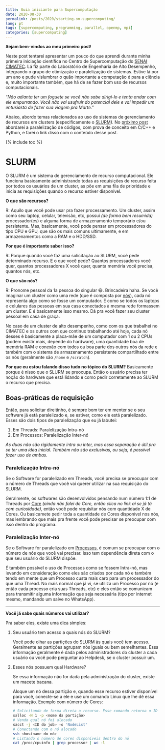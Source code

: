 ```yaml
---
title: Guia iniciante para Supercomputação
date: 2020-08-30
permalink: /posts/2020/starting-on-supercomputing/
lang: pt
tags: [supercomputing, programming, parallel, openmp, mpi]
categories: [supercomputing]
---
```


**Sejam bem-vindos ao meu primeiro post!**

Neste post tentarei apresentar um pouco do que aprendi durante minha primeira iniciação científica no Centro de Supercomputação do [SENAI CIMATEC](http://www.senaicimatec.com.br/). Lá fiz parte do Laboratório de Engenharia de Alto Desempenho, integrando o grupo de otimização e paralelização de sistemas. Estive lá por um ano e pude vislumbrar o quão importante a computação é para a ciência e, muito importante também, que há de se fazer bom uso de recursos computacionais.

<q>_Não adianta ter um foguete se você não sabe dirigi-lo e tenta andar com ele empurrando. Você não vai usufruir do potencial dele e vai impedir um entusiasta de fazer sua viagem pra Marte._</q>

Abaixo, abordo temas relacionados ao uso de sistemas de gerenciamento de recursos em clusters (especificamente o [SLURM](https://slurm.schedmd.com/)). No [próximo post](/posts/2020/c-c++-python-parallel-code/) abordarei a paralelização de códigos, com prova de conceito em C/C++ e Python, e farei o link disso com o conteúdo desse post.


{% include toc %}

# SLURM

O SLURM é um sistema de gerenciamento de recurso computacional. Ele funciona basicamente administrando todas as requisições de recurso feita por todos os usuários de um cluster, as põe em uma fila de prioridade e inicia as requisições quando o recurso estiver disponível.

**O que são recursos?**

R: Aquilo que você pode usar pra fazer processamento. Um cluster, assim como seu laptop, celular, televisão, etc, possui _(de forma bem resumida)_ processador(es) e alguma forma de armazenamento temporário e/ou persistente. Mas, basicamente, você pode pensar em processadores do tipo CPU e GPU, que são os mais comuns ultimamente, e em armazenamentos como a RAM e o HDD/SSD.

**Por que é importante saber isso?**

R: Porque quando você faz uma solicitação ao SLURM, você pede determinado recurso. E o que você pede? Quantos processadores você quer, quantos processadores X você quer, quanta memória você precisa, quantos nós, etc.

**O que são nós?**

R: Pronome pessoal da 1a pessoa do singular 😆. Brincadeira haha. Se você imaginar um cluster como uma rede (que é composta por [nós](https://pt.wikipedia.org/wiki/V%C3%A9rtice_(teoria_dos_grafos))), cada nó representa algo como se fosse um computador. É como se todos os laptops e celulares das pessoas em sua casa conectados à mesma rede formassem um cluster. E é basicamente isso mesmo. Dá pra você fazer seu cluster pessoal em casa de graça.

No caso de um cluster de alto desempenho, como com os que trabalhei no CIMATEC e os outros com que continuo trabalhando até hoje, cada nó desses é basicamente a placa-mãe de um computador com 1 ou 2 CPUs (podem existir mais, depende do hardware), uma quantidade boa de memória RAM e conexão com todos ou boa parte dos outros nós da rede e também com o sistema de armazenamento persistente compartilhado entre os nós (geralmente são `/home` e `/scratch`).

**Por que eu estou falando disso tudo no tópico do SLURM?** Basicamente porque é nisso que o SLURM se preocupa. Então o usuário precisa ter noção do hardware que está lidando e como pedir corretamente ao SLURM o recurso que precisa.

## Boas-práticas de requisição

Então, para solicitar direitinho, é sempre bom ter em menter se o seu software já está paralelizado e, se estiver, como ele está paralelizado. Esses são dois tipos de paralelização que eu já labutei:

1. Em Threads: Paralelização Intra-nó
2. Em Processos: Paralelização Inter-nó

_As duas não são rigidamente intra ou inter, mas essa separação é útil pra se ter uma idea inicial. Também não são exclusivas, ou seja, é possível fazer uso de ambas._

### Paralelização Intra-nó

Se o Software for paralelizado em Threads, você precisa se preocupar com o número de Threads que você vai querer utilizar na sua requisição do SLURM.  

Geralmente, os softwares são desenvolvidos pensando num número 1:1 de Threads por [Core](#core) _(ainda não falei de Core, então clica no link aí se já tá com curiosidade)_, então você pode requisitar nós com quantidade X de Cores. Ou basicamete pedir toda a quantidade de Cores disponível nos nós, mas lembrando que mais pra frente você pode precisar se preocupar com isso dentro do programa.

### Paralelização Inter-nó

Se o Software for paralelizado em [Processos](https://pt.wikipedia.org/wiki/Processo_(inform%C3%A1tica)), é comum se preocupar com o número de nós que você vai precisar. Isso tem dependência direta com o que seu usuário do SLURM dispõe.

É também possível o uso de Processos como se fossem Intra-nó, mas levando em consideração como eles são criados por cada nó e também tendo em mente que um Processo custa mais caro para um processador do que uma Thread. No mais normal que já vi, se utiliza um Processo por nó (e então cada processo cria suas Threads, etc) e eles então se comunicam para transmitir alguma informação que seja necessária (tipo por internet mesmo, mandando um salve no WhatsApp).

---

**Você já sabe quais números vai utilizar?**

Pra saber eles, existe uma dica simples:

1. Seu usuário tem acesso a quais nós do SLURM?

    Você pode olhar as partições do SLURM às quais você tem acesso. Geralmente as partições agrupam nós iguais ou bem semelhantes. Essa informação geralmente é dada pelos administradores do cluster a cada usuário ou você pode perguntar ao Helpdesk, se o cluster possuir um.

2. Esses nós possuem qual Hardware?

    Se essa informação não for dada pela administração do cluster, existe um macete bacana.

    Aloque um nó dessa partição e, quando esse recurso estiver disponível para você, conecte-se a ele e use um comando Linux que lhe dê essa informação. Exemplo com número de Cores:

    ```bash
    # Solicitando de forma direta o recurso. Esse comando retorna o ID do job alocado
    salloc -N 1 -p <nome da partição>
    # Vendo qual nó foi alocado
    sacct -j <ID do job> -o 'NodeList'
    # Conectando com o nó alocado
    ssh <hostname do nó>
    # Listando o número de cores disponíveis dentro do nó
    cat /proc/cpuinfo | grep processor | wc -l
      ```
